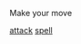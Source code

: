 Make your move

[attack](https://github.com/seanewest/rpg/blob/master/moves/asa.md)
[spell](undefined/ass.md)

